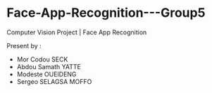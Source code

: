 # Face-App-Recognition---Group5
Computer Vision Project | Face App Recognition

Present by :
- Mor Codou SECK  
- Abdou Samath YATTE
- Modeste OUEIDENG 
- Sergeo SELAGSA MOFFO


